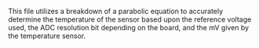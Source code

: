 This file utilizes a breakdown of a parabolic equation to accurately determine 
the temperature of the sensor based upon the reference voltage used, the ADC resolution bit depending on the board, and the mV given by the temperature sensor.